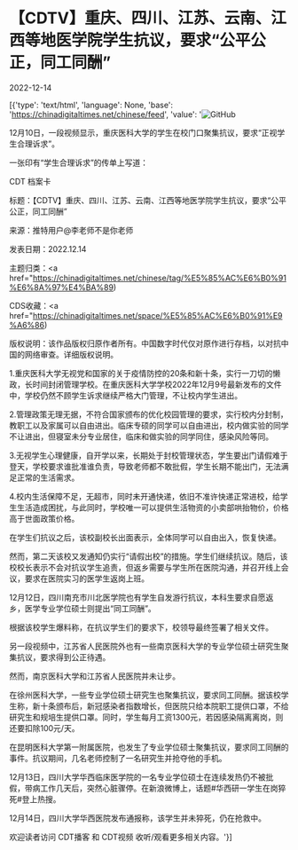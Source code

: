 # 【CDTV】重庆、四川、江苏、云南、江西等地医学院学生抗议，要求“公平公正，同工同酬”

2022-12-14

[{'type': 'text/html', 'language': None, 'base': 'https://chinadigitaltimes.net/chinese/feed', 'value': '![GitHub](https://chinadigitaltimes.net/chinese/files/2022/12/截屏2022-12-14-16.58.34-768x434.png)

12月10日，一段视频显示，重庆医科大学的学生在校门口聚集抗议，要求“正视学生合理诉求”。

一张印有“学生合理诉求”的传单上写道：



CDT 档案卡

标题：【CDTV】重庆、四川、江苏、云南、江西等地医学院学生抗议，要求“公平公正，同工同酬”

来源：推特用户@李老师不是你老师

发表日期：2022.12.14

主题归类：<a href="https://chinadigitaltimes.net/chinese/tag/%E5%85%AC%E6%B0%91%E6%8A%97%E4%BA%89)

CDS收藏：<a href="https://chinadigitaltimes.net/space/%E5%85%AC%E6%B0%91%E9%A6%86)

版权说明：该作品版权归原作者所有。中国数字时代仅对原作进行存档，以对抗中国的网络审查。详细版权说明。







1.重庆医科大学无视党和国家的关于疫情防控的20条和新十条，实行一刀切的懒政，长时间封闭管理学校。在重庆医科大学学校2022年12月9号最新发布的文件中，学校仍然不顾学生诉求继续严格大门管理，不让校内学生进出。

2.管理政策无理无据，不符合国家颁布的优化校园管理的要求，实行校内分封制，教职工以及家属可以自由进出。临床专硕的同学可以自由进出，校内做实验的同学不让进出，但寝室未分专业居住，临床和做实验的同学同住，感染风险等同。

3.无视学生心理健康，自开学以来，长期处于封校管理状态，学生要出门请假难于登天，学校要求谁批准谁负责，导致老师都不敢批假，学生长期不能出门，无法满足正常的生活需求。

4.校内生活保障不足，无超市，同时未开通快递，依旧不准许快递正常进校，给学生生活造成困扰，与此同时，学校唯一可以提供生活物资的小卖部哄抬物价，价格高于世面政策价格。



在学生们抗议之后，该校副校长出面表示，全体同学可以自由出入，恢复快递。

然而，第二天该校又发通知仍实行“请假出校”的措施。学生们继续抗议。随后，该校校长表示不会对抗议学生追责，但返乡需要与学生所在医院沟通，并召开线上会议，要求在医院实习的医学生返岗上班。

12月12日，四川南充市川北医学院也有学生自发游行抗议，本科生要求自愿返乡，医学专业学位硕士则提出“同工同酬”。

根据该校学生爆料称，在抗议学生们的要求下，校领导最终签署了相关文件。

另一段视频中，江苏省人民医院外也有一些南京医科大学的专业学位硕士研究生聚集抗议，要求得到公正待遇。

然而，南京医科大学和江苏省人民医院并未让步。

在徐州医科大学，一些专业学位硕士研究生也聚集抗议，要求同工同酬。据该校学生称，新十条颁布后，新冠感染者指数增长，但医院只给本院职工提供口罩，不给研究生和规培生提供口罩。同时，学生每月工资1300元，若因感染隔离离岗，则还要扣除100元/天。

在昆明医科大学第一附属医院，也发生了专业学位硕士聚集抗议，要求同工同酬的事件。抗议期间，几名老师控制了一名研究生并抢夺他的手机。

12月13日，四川大学华西临床医学院的一名专业学位硕士在连续发热仍不被批假，带病工作几天后，突然心脏骤停。在新浪微博上，话题#华西研一学生在岗猝死#登上热搜。

12月14日，四川大学华西医院发布通报称，该学生并未猝死，仍在抢救中。

欢迎读者访问 CDT播客 和 CDT视频 收听/观看更多相关内容。'}]
